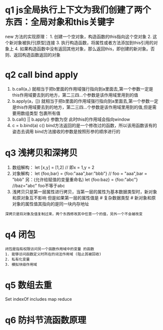 # q1 js全局执行上下文为我们创建了两个东西：全局对象和this关键字
  new 方法的实现原理：
    1. 创建一个空对象，构造函数的this指向这个空对象
    2. 这个新对象被执行[原型]连接
    3. 执行构造函数，将属性或者方法添加到this引用的对象上
    4. 如果构造函数中没有返回其他对象，那么返回this，即创建的新对象。否则、返回构造函数返回的对象
# q2 call bind apply 
  1. b.call(a，)  就相当于把b里面的作用域强行指向到a里面去,第一个参数一定是this作用域要去到的地方，第二三四...个参数是该作用域里用到的值
  2. b.apply(a，[]) 就相当于把b里面的作用域强行指向到a里面去,第一个参数一定是this作用域要去到的地方，第二三四...个参数是该作用域里用到的值,但是需要用数组类型 包裹所有值
  3. b.call() || b.apply()  参数为空 此时this的作用域会指向window
  4. c = b.bind(a)
     c()
     bind方法返回的是一个修改过的函数，所以该用函数该有的姿态去调用
     bind方法接收的参数是按照形参的顺序进行的
# q3 浅拷贝和深拷贝
  1. 数组解构：
      let [x,y] = [1,2]
      // 即x = 1,y = 2
  2. 对象解构：
    let {foo,bar} = {foo:"aaa",bar:"bbb"}
    // foo = "aaa",bar = "bbb"
    另：(允许给赋值的变量重命名)
    let {foo:baz} = {foo:"abc"}  //baz="abc" foo不等于abc
  3. 浅拷贝只是第一层属性进行拷贝，当第一层的属性为基本数据类型时，新对象和原对象互不影响
    但是如果第一层的属性值是 # 复杂数据类型 # 新对象和原对象的属性值其指向的是同一块内存地址

    深拷贝是将对象及值复制过来，两个东西修改其中任意一个的值，另外一个不会被改变
# q4 闭包
    闭包是指有权限访问另一个函数作用域中的变量 的函数 
    1. 能够访问函数定义时所在的词法作用域 (阻止其被回收)
    2. 私有化变量
    3. 模拟块级作用域
# q5 数组去重
  Set indexOf  includes map reduce
# q6 防抖节流函数原理